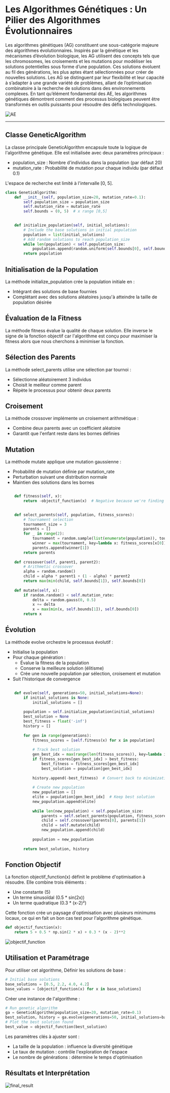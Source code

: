 # Les Algorithmes Génétiques : Un Pilier des Algorithmes Évolutionnaires

Les algorithmes génétiques (AG) constituent une sous-catégorie majeure des algorithmes évolutionnaires. Inspirés par la génétique et les mécanismes d’évolution biologique, les AG utilisent des concepts tels que les chromosomes, les croisements et les mutations pour modéliser les solutions potentielles sous forme d’une population. Ces solutions évoluent au fil des générations, les plus aptes étant sélectionnées pour créer de nouvelles solutions. Les AG se distinguent par leur flexibilité et leur capacité à s’adapter à une grande variété de problèmes, allant de l’optimisation combinatoire à la recherche de solutions dans des environnements complexes. En tant qu’élément fondamental des AE, les algorithmes génétiques démontrent comment des processus biologiques peuvent être transformés en outils puissants pour résoudre des défis technologiques.

![AE](https://github.com/user-attachments/assets/a2f686d0-bf3a-441e-a396-072cc605caef)


---

## Classe GeneticAlgorithm

La classe principale GeneticAlgorithm encapsule toute la logique de l'algorithme génétique. Elle est initialisée avec deux paramètres principaux :

-  population_size  : Nombre d'individus dans la population (par défaut 20)
-  mutation_rate  : Probabilité de mutation pour chaque individu (par défaut 0.1)

L'espace de recherche est limité à l'intervalle [0, 5].

```py
class GeneticAlgorithm:
    def __init__(self, population_size=20, mutation_rate=0.1):
        self.population_size = population_size
        self.mutation_rate = mutation_rate
        self.bounds = (0, 5)  # x range [0,5]
        

    def initialize_population(self, initial_solutions):
        # Include the base solutions in initial population
        population = list(initial_solutions)
        # Add random solutions to reach population_size
        while len(population) < self.population_size:
            population.append(random.uniform(self.bounds[0], self.bounds[1]))
        return population
```


## Initialisation de la Population

La méthode initialize_population  crée la population initiale en :

-  Intégrant des solutions de base fournies
-  Complétant avec des solutions aléatoires jusqu'à atteindre la taille de population désirée

## Évaluation de la Fitness

La méthode fitness  évalue la qualité de chaque solution. Elle inverse le signe de la fonction objectif car l'algorithme est conçu pour maximiser la fitness alors que nous cherchons à minimiser la fonction.

## Sélection des Parents

La méthode select_parents  utilise une sélection par tournoi :

-  Sélectionne aléatoirement 3 individus
-  Choisit le meilleur comme parent
-  Répète le processus pour obtenir deux parents

## Croisement

La méthode crossover  implémente un croisement arithmétique :

-  Combine deux parents avec un coefficient aléatoire
-  Garantit que l'enfant reste dans les bornes définies

## Mutation

La méthode mutate  applique une mutation gaussienne :

-  Probabilité de mutation définie par mutation\_rate
-  Perturbation suivant une distribution normale
-  Maintien des solutions dans les bornes

```py

    def fitness(self, x):
        return -objectif_function(x)  # Negative because we're finding minimum
    

    def select_parents(self, population, fitness_scores):
        # Tournament selection
        tournament_size = 3
        parents = []
        for _ in range(2):
            tournament = random.sample(list(enumerate(population)), tournament_size)
            winner = max(tournament, key=lambda x: fitness_scores[x[0]])
            parents.append(winner[1])
        return parents
    
    def crossover(self, parent1, parent2):
        # Arithmetic crossover
        alpha = random.random()
        child = alpha * parent1 + (1 - alpha) * parent2
        return max(min(child, self.bounds[1]), self.bounds[0])
    
    def mutate(self, x):
        if random.random() < self.mutation_rate:
            delta = random.gauss(0, 0.5)
            x += delta
            x = max(min(x, self.bounds[1]), self.bounds[0])
        return x
```


## Évolution

La méthode evolve  orchestre le processus évolutif :

-  Initialise la population
-  Pour chaque génération : 
    -  Évalue la fitness de la population
    -  Conserve la meilleure solution (élitisme)
    -  Crée une nouvelle population par sélection, croisement et mutation
-  Suit l'historique de convergence


```py
   
    def evolve(self, generations=50, initial_solutions=None):
        if initial_solutions is None:
            initial_solutions = []
            
        population = self.initialize_population(initial_solutions)
        best_solution = None
        best_fitness = float('-inf')
        history = []
        
        for gen in range(generations):
            fitness_scores = [self.fitness(x) for x in population]
            
            # Track best solution
            gen_best_idx = max(range(len(fitness_scores)), key=lambda i: fitness_scores[i])
            if fitness_scores[gen_best_idx] > best_fitness:
                best_fitness = fitness_scores[gen_best_idx]
                best_solution = population[gen_best_idx]
            
            history.append(-best_fitness)  # Convert back to minimization
            
            # Create new population
            new_population = []
            elite = population[gen_best_idx]  # Keep best solution
            new_population.append(elite)
            
            while len(new_population) < self.population_size:
                parents = self.select_parents(population, fitness_scores)
                child = self.crossover(parents[0], parents[1])
                child = self.mutate(child)
                new_population.append(child)
                
            population = new_population
            
        return best_solution, history
```



## Fonction Objectif

La fonction objectif_function(x) définit le problème d'optimisation à résoudre. Elle combine trois éléments :
-  Une constante (5)
-  Un terme sinusoïdal (0.5 * sin(2x))
-  Un terme quadratique (0.3 * (x-2)²)


Cette fonction crée un paysage d'optimisation avec plusieurs minimums locaux, ce qui en fait un bon cas test pour l'algorithme génétique.

```py
def objectif_function(x):    
    return 5 + 0.5 * np.sin(2 * x) + 0.3 * (x - 2)**2
```

![objectif_function](https://github.com/user-attachments/assets/543d5c5e-0d80-41b8-a595-058f22d20515)



## Utilisation et Paramétrage

Pour utiliser cet algorithme, 
Définir les solutions de base :

```py
# Initial base solutions
base_solutions = [0.5, 2.2, 4.0, 4.2]
base_values = [objectif_function(x) for x in base_solutions]
```

Créer une instance de l'algorithme :

```py
# Run genetic algorithm
ga = GeneticAlgorithm(population_size=20, mutation_rate=0.1)
best_solution, history = ga.evolve(generations=50, initial_solutions=base_solutions)
# Plot the best solution found
best_value = objectif_function(best_solution)
```



Les paramètres clés à ajuster sont :

-  La taille de la population : influence la diversité génétique
-  Le taux de mutation : contrôle l'exploration de l'espace
-  Le nombre de générations : détermine le temps d'optimisation

## Résultats et Interprétation


![final_result](https://github.com/user-attachments/assets/4c4c4e08-06da-43e4-942a-a2f7c6dea25c)


